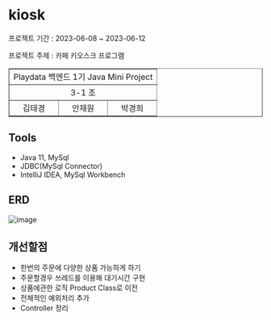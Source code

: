 # kiosk
프로젝트 기간 : 2023-06-08 ~ 2023-06-12  

프로젝트 주제 : 카페 키오스크 프로그램 
<table border="1" width="100%">
<tbody><tr align="center">
	<td colspan="3">Playdata 백엔드 1기 Java Mini Project</td>
    </tr>
    <tr align="center">
	<td colspan="3">3-1 조 </td>
    </tr>
    <tr>
  <td align="center">김태경</td>
	<td align="center">안재원</td>
	<td align="center">박경희</td>
    </tr>
</tbody></table>

 <!-- 
https://github.com/ktk8916
https://github.com/Ahnjaewon
https://github.com/HeeHeeg
 --> 

## Tools
- Java 11, MySql
- JDBC(MySql Connector)
- IntelliJ IDEA, MySql Workbench

## ERD
![image](https://github.com/playdata-mini-project/kiosk/assets/67565707/109ab14e-5ac9-4e5b-afb5-a2c657b263c0)

## 개선할점
- 한번의 주문에 다양한 상품 가능하게 하기
- 주문할경우 쓰레드를 이용해 대기시간 구현
- 상품에관한 로직 Product Class로 이전
- 전체적인 예외처리 추가
- Controller 정리

